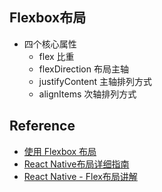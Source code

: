 ## Flexbox布局
* 四个核心属性
    - flex 比重
    - flexDirection 布局主轴
    - justifyContent 主轴排列方式
    - alignItems 次轴排列方式

## Reference
- [使用 Flexbox 布局](https://reactnative.cn/docs/flexbox)
- [React Native布局详细指南](https://www.devio.org/2020/08/09/React-Native-Layout/)
- [React Native - Flex布局讲解](https://www.jianshu.com/p/025f4ad7a4a4)
